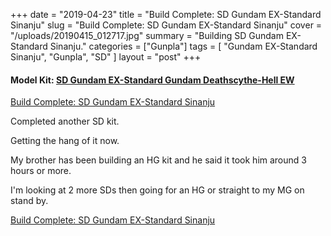 +++
date = "2019-04-23"
title = "Build Complete: SD Gundam EX-Standard Sinanju"
slug = "Build Complete: SD Gundam EX-Standard Sinanju"
cover = "/uploads/20190415_012717.jpg"
summary = "Building SD Gundam EX-Standard Sinanju."
categories = ["Gunpla"]
tags = [
  "Gundam EX-Standard Sinanju",
  "Gunpla",
  "SD"
]
layout = "post"
+++

#### Model Kit: [SD Gundam EX-Standard Gundam Deathscythe-Hell EW](#)

[Build Complete: SD Gundam EX-Standard Sinanju](/uploads/20190415_012717.jpg)

Completed another SD kit.

Getting the hang of it now.

My brother has been building an HG kit and he said it took him around 3 hours or more.

I'm looking at 2 more SDs then going for an HG or straight to my MG on stand by.

[Build Complete: SD Gundam EX-Standard Sinanju](20190415_020144.jpg)
